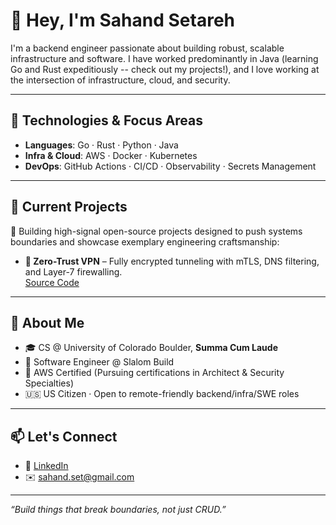 # 👋 Hey, I'm Sahand Setareh

I'm a backend engineer passionate about building robust, scalable infrastructure and software. I have worked predominantly in Java (learning Go and Rust expeditiously -- check out my projects!), and I love working at the intersection of infrastructure, cloud, and security.

--- 

## 🔧 Technologies & Focus Areas

- **Languages**: Go · Rust · Python · Java
- **Infra & Cloud**: AWS · Docker · Kubernetes
- **DevOps**: GitHub Actions · CI/CD · Observability · Secrets Management

---

## 🧠 Current Projects

🚧 Building high-signal open-source projects designed to push systems boundaries and showcase exemplary engineering craftsmanship:

- **🔐 Zero-Trust VPN** – Fully encrypted tunneling with mTLS, DNS filtering, and Layer-7 firewalling.  
  [Source Code](https://github.com/sahandset/zero-trust-vpn)

---

## 💼 About Me

- 🎓 CS @ University of Colorado Boulder, **Summa Cum Laude**
- 💼 Software Engineer @ Slalom Build
- 📜 AWS Certified (Pursuing certifications in Architect & Security Specialties)
- 🇺🇸 US Citizen · Open to remote-friendly backend/infra/SWE roles

---

## 📫 Let's Connect

- 🔗 [LinkedIn](https://www.linkedin.com/in/sahandset)
- ✉️ sahand.set@gmail.com

---

_“Build things that break boundaries, not just CRUD.”_
